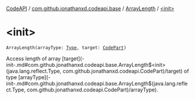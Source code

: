 [CodeAPI](../../index.md) / [com.github.jonathanxd.codeapi.base](../index.md) / [ArrayLength](index.md) / [&lt;init&gt;](.)

# &lt;init&gt;

`ArrayLength(arrayType: `[`Type`](http://docs.oracle.com/javase/6/docs/api/java/lang/reflect/Type.html)`, target: `[`CodePart`](../../com.github.jonathanxd.codeapi/-code-part/index.md)`)`

Access length of array [target](-init-.md#com.github.jonathanxd.codeapi.base.ArrayLength$<init>(java.lang.reflect.Type, com.github.jonathanxd.codeapi.CodePart)/target) of type [arrayType](-init-.md#com.github.jonathanxd.codeapi.base.ArrayLength$<init>(java.lang.reflect.Type, com.github.jonathanxd.codeapi.CodePart)/arrayType).

